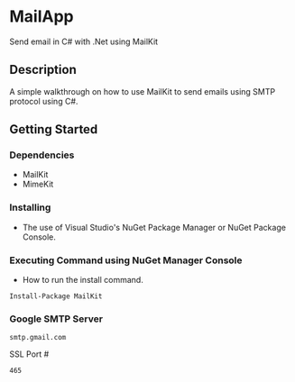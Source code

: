 # MailApp

Send email in C# with .Net using MailKit

## Description

A simple walkthrough on how to use MailKit to send emails using SMTP protocol using C#.

## Getting Started

### Dependencies

* MailKit
* MimeKit

### Installing

* The use of Visual Studio's NuGet Package Manager or NuGet Package Console.

### Executing Command using NuGet Manager Console

* How to run the install command.
```
Install-Package MailKit
```

### Google SMTP Server
```
smtp.gmail.com
```
SSL Port #
```
465
```
